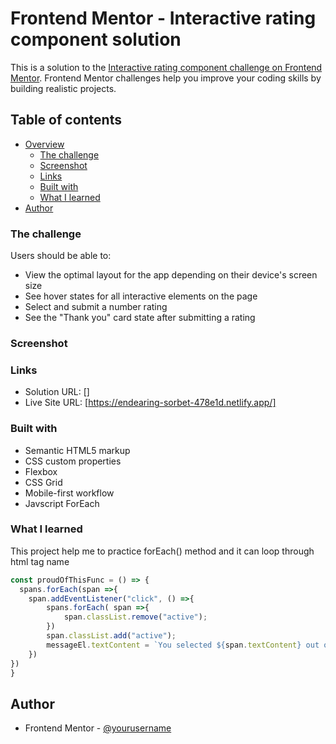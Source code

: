# Frontend Mentor - Interactive rating component solution

This is a solution to the [Interactive rating component challenge on Frontend Mentor](https://www.frontendmentor.io/challenges/interactive-rating-component-koxpeBUmI). Frontend Mentor challenges help you improve your coding skills by building realistic projects. 

## Table of contents

- [Overview](#overview)
  - [The challenge](#the-challenge)
  - [Screenshot](#screenshot)
  - [Links](#links)
  - [Built with](#built-with)
  - [What I learned](#what-i-learned)
- [Author](#author)



### The challenge

Users should be able to:

- View the optimal layout for the app depending on their device's screen size
- See hover states for all interactive elements on the page
- Select and submit a number rating
- See the "Thank you" card state after submitting a rating

### Screenshot

### Links

- Solution URL: []
- Live Site URL: [https://endearing-sorbet-478e1d.netlify.app/]

### Built with

- Semantic HTML5 markup
- CSS custom properties
- Flexbox
- CSS Grid
- Mobile-first workflow
- Javscript ForEach

### What I learned

This project help me to practice forEach() method and it can loop through html tag name


```js
const proudOfThisFunc = () => {
  spans.forEach(span =>{
    span.addEventListener("click", () =>{
        spans.forEach( span =>{
            span.classList.remove("active");
        })
        span.classList.add("active");
        messageEl.textContent = `You selected ${span.textContent} out of 5`;
    })
})
}
```
## Author

- Frontend Mentor - [@yourusername](https://www.frontendmentor.io/profile/Samuel-Makinde)


